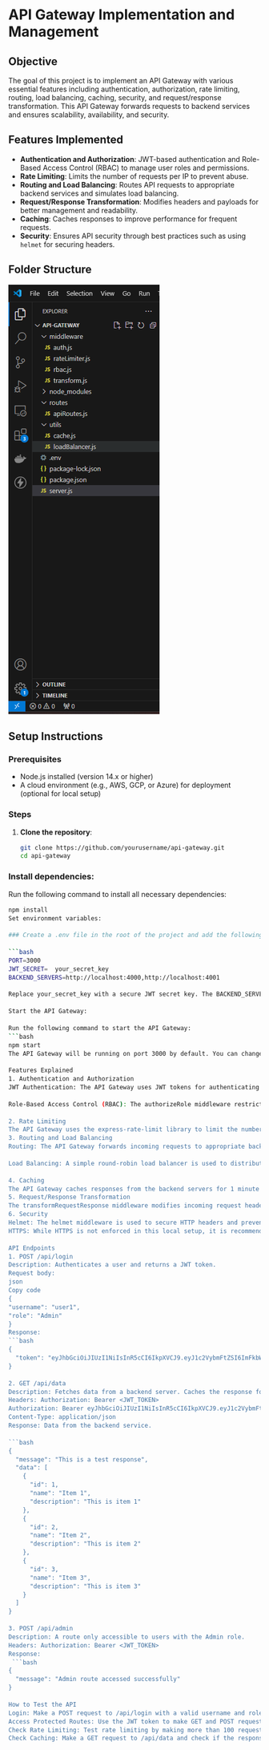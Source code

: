 # API Gateway Implementation and Management

## Objective

The goal of this project is to implement an API Gateway with various essential features including authentication, authorization, rate limiting, routing, load balancing, caching, security, and request/response transformation. This API Gateway forwards requests to backend services and ensures scalability, availability, and security.

## Features Implemented

- **Authentication and Authorization**: JWT-based authentication and Role-Based Access Control (RBAC) to manage user roles and permissions.
- **Rate Limiting**: Limits the number of requests per IP to prevent abuse.
- **Routing and Load Balancing**: Routes API requests to appropriate backend services and simulates load balancing.
- **Request/Response Transformation**: Modifies headers and payloads for better management and readability.
- **Caching**: Caches responses to improve performance for frequent requests.
- **Security**: Ensures API security through best practices such as using `helmet` for securing headers.

## Folder Structure
![File structure](https://github.com/MUSTAKIMSHAIKH2942/API-Gateway-Implementation-and-Management-Assignment/blob/main/testapigateway.png)


## Setup Instructions
### Prerequisites

- Node.js installed (version 14.x or higher)
- A cloud environment (e.g., AWS, GCP, or Azure) for deployment (optional for local setup)

### Steps

1. **Clone the repository**:

   ```bash
   git clone https://github.com/yourusername/api-gateway.git
   cd api-gateway
   
### Install dependencies:
Run the following command to install all necessary dependencies:

   ```bash
   npm install
   Set environment variables:

### Create a .env file in the root of the project and add the following variables:

   ```bash
   PORT=3000
   JWT_SECRET=  your_secret_key
   BACKEND_SERVERS=http://localhost:4000,http://localhost:4001

Replace your_secret_key with a secure JWT secret key. The BACKEND_SERVERS variable should contain the URLs of your backend services.

Start the API Gateway:

Run the following command to start the API Gateway:
   ```bash
   npm start
The API Gateway will be running on port 3000 by default. You can change the port by modifying the .env file.

Features Explained
1. Authentication and Authorization
JWT Authentication: The API Gateway uses JWT tokens for authenticating users. The authenticateToken middleware checks the token provided in the Authorization header of each request.

Role-Based Access Control (RBAC): The authorizeRole middleware restricts access to specific routes based on the user's role. For example, only Admin and Editor roles can access the /data route.

2. Rate Limiting
The API Gateway uses the express-rate-limit library to limit the number of requests an IP can make within a defined time window (15 minutes). The default configuration allows a maximum of 100 requests per 15 minutes.
3. Routing and Load Balancing
Routing: The API Gateway forwards incoming requests to appropriate backend services based on the routes defined in apiRoutes.js.

Load Balancing: A simple round-robin load balancer is used to distribute requests to multiple backend servers defined in the .env file.

4. Caching
The API Gateway caches responses from the backend servers for 1 minute using the node-cache library. This helps reduce load on the backend and improves response time for frequently requested data.
5. Request/Response Transformation
The transformRequestResponse middleware modifies incoming request headers and outgoing response headers. For example, it adds the x-forwarded-for header to the request and sets x-powered-by in the response.
6. Security
Helmet: The helmet middleware is used to secure HTTP headers and prevent common security vulnerabilities such as XSS and clickjacking.
HTTPS: While HTTPS is not enforced in this local setup, it is recommended to use HTTPS in a production environment for secure communication.

API Endpoints
1. POST /api/login
Description: Authenticates a user and returns a JWT token.
Request body:
json
Copy code
{
  "username": "user1",
  "role": "Admin"
}
Response:
   ```bash
   {
     "token": "eyJhbGciOiJIUzI1NiIsInR5cCI6IkpXVCJ9.eyJ1c2VybmFtZSI6ImFkbWluX3VzZXIiLCJyb2xlIjoiQWRtaW4iLCJpYXQiOjE3MzUxOTUyOTcsImV4cCI6MTczNTE5ODg5N30.bOz_-VITq1Rt48Ew5h3IOnGMGvCnNZOR3kBw2bUagbQ"
   }

2. GET /api/data
Description: Fetches data from a backend server. Caches the response for subsequent requests.
Headers: Authorization: Bearer <JWT_TOKEN>
Authorization: Bearer eyJhbGciOiJIUzI1NiIsInR5cCI6IkpXVCJ9.eyJ1c2VybmFtZSI6ImFkbWluX3VzZXIiLCJyb2xlIjoiQWRtaW4iLCJpYXQiOjE3MzUxOTUyOTcsImV4cCI6MTczNTE5ODg5N30.bOz_-VITq1Rt48Ew5h3IOnGMGvCnNZOR3kBw2bUagbQ
Content-Type: application/json
Response: Data from the backend service.

   ```bash
   {
     "message": "This is a test response",
     "data": [
       {
         "id": 1,
         "name": "Item 1",
         "description": "This is item 1"
       },
       {
         "id": 2,
         "name": "Item 2",
         "description": "This is item 2"
       },
       {
         "id": 3,
         "name": "Item 3",
         "description": "This is item 3"
       }
     ]
   }

3. POST /api/admin
Description: A route only accessible to users with the Admin role.
Headers: Authorization: Bearer <JWT_TOKEN>
Response:
    ```bash
   {
     "message": "Admin route accessed successfully"
   }

How to Test the API
Login: Make a POST request to /api/login with a valid username and role to obtain a JWT token.
Access Protected Routes: Use the JWT token to make GET and POST requests to /api/data and /api/admin. Ensure your role is authorized for each route.
Check Rate Limiting: Test rate limiting by making more than 100 requests in 15 minutes. You should receive a Too many requests message.
Check Caching: Make a GET request to /api/data and check if the response is cached by making the same request again within 1 minute.

